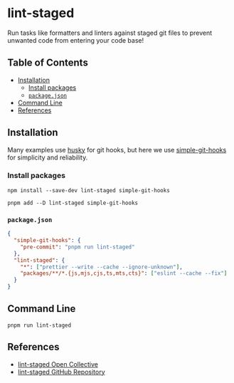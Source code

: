 # lint-staged

Run tasks like formatters and linters against staged git files to prevent unwanted code from entering your code base!

## Table of Contents <!-- omit in toc -->

- [Installation](#installation)
  - [Install packages](#install-packages)
  - [`package.json`](#packagejson)
- [Command Line](#command-line)
- [References](#references)

## Installation

Many examples use [husky](https://typicode.github.io/husky/) for git hooks, but here we use [simple-git-hooks](https://github.com/toplenboren/simple-git-hooks) for simplicity and reliability.

### Install packages

```shell
npm install --save-dev lint-staged simple-git-hooks
```

```shell
pnpm add --D lint-staged simple-git-hooks
```

### `package.json`

```json
{
  "simple-git-hooks": {
    "pre-commit": "pnpm run lint-staged"
  },
  "lint-staged": {
    "*": ["prettier --write --cache --ignore-unknown"],
    "packages/**/*.{js,mjs,cjs,ts,mts,cts}": ["eslint --cache --fix"]
  }
}
```

## Command Line

```shell
pnpm run lint-staged
```

## References

- [lint-staged Open Collective](https://opencollective.com/lint-staged)
- [lint-staged GitHub Repository](https://github.com/lint-staged/lint-staged)
